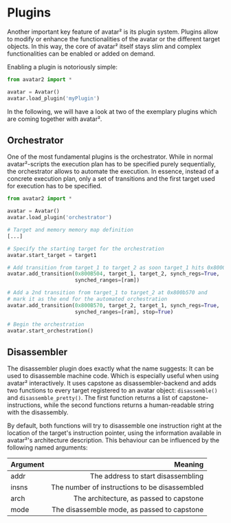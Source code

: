 # Plugins

Another important key feature of avatar² is its plugin system. Plugins allow
to modify or enhance the functionalities of the avatar or the different target
objects.
In this way, the core of avatar² itself stays slim and complex functionalities
can be enabled or added on demand.

Enabling a plugin is notoriously simple:
```python
from avatar2 import *

avatar = Avatar()
avatar.load_plugin('myPlugin')
```

In the following, we will have a look at two of the exemplary plugins which are
 coming together with avatar².

## Orchestrator
One of the most fundamental plugins is the orchestrator. While in normal
avatar²-scripts the execution plan has to be specified purely sequentially,
the orchestrator allows to automate the execution. In essence, instead of a
concrete execution plan, only a set of transitions and the first target used
for execution has to be specified.

```python
from avatar2 import *

avatar = Avatar()
avatar.load_plugin('orchestrator')

# Target and memory memory map definition
[...]

# Specify the starting target for the orchestration
avatar.start_target = target1

# Add transition from target_1 to target_2 as soon target_1 hits 0x8000b504
avatar.add_transition(0x800B504, target_1, target_2, synch_regs=True, 
                      synched_ranges=[ram])

# Add a 2nd transition from target_1 to target_2 at 0x800b570 and 
# mark it as the end for the automated orchestration
avatar.add_transition(0x800B570, target_2, target_1, synch_regs=True,
                      synched_ranges=[ram], stop=True)

# Begin the orchestration
avatar.start_orchestration()
```

## Disassembler

The disassembler plugin does exactly what the name suggests: It can be used to
disassemble machine code. Which is especially useful when using avatar²
interactively.
It uses capstone as disassembler-backend and adds two functions to every target
registered to an avatar object: `disassemble()` and `disassemble_pretty()`.
The first function returns a list of capstone-instructions, while the second
functions returns a human-readable string with the disassembly.

By default, both functions will try to disassemble one instruction right at the
location of the target's instruction pointer, using the information available
in avatar²'s architecture description. This behaviour can be influenced by
the following named arguments:

| Argument |                                       Meaning |
|----------|----------------------------------------------:|
| addr     |            The address to start disassembling |
| insns    | The number of instructions to be disassembled |
| arch     | The architecture, as passed to capstone       |
| mode     |   The disassemble mode, as passed to capstone |

